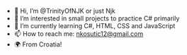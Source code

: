 - 👋 Hi, I’m @TrinityOfNJK or just Njk
- 👀 I’m interested in small projects to practice C# primarily
- 🌱 I’m currently learning C#, HTML, CSS and JavaScript
- 📫 How to reach me: nkosutic12@gmail.com
- 🌍 From Croatia!

<!---
TrinityOfNJK/TrinityOfNJK is a ✨ special ✨ repository because its `README.md` (this file) appears on your GitHub profile.
You can click the Preview link to take a look at your changes.
--->
